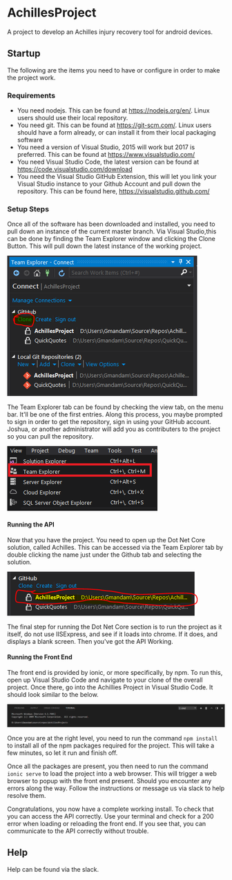 # AchillesProject

A project to develop an Achilles injury recovery tool for android devices.

## Startup

The following are the items you need to have or configure in order to make the project work.

### Requirements

* You need nodejs. This can be found at https://nodejs.org/en/. Linux users should use their local repository.
* You need git. This can be found at https://git-scm.com/. Linux users should have a form already, or can install it from their local packaging software
* You need a version of Visual Studio, 2015 will work but 2017 is preferred. This can be found at https://www.visualstudio.com/
* You need Visual Studio Code, the latest version can be found at https://code.visualstudio.com/download
* You need the Visual Studio GitHub Extension, this will let you link your Visual Studio instance to your Github Account and pull down the repository. This can be found here, https://visualstudio.github.com/

### Setup Steps

Once all of the software has been downloaded and installed, you need to pull down an instance of the current master branch. Via Visual Studio,this can be done by finding the Team Explorer window and clicking the Clone Button. This will pull down the latest instance of the working project.

![Image](/Images/Capture1.PNG?raw=true)

The Team Explorer tab can be found by checking the view tab, on the menu bar. It'll be one of the first entries. Along this process, you maybe prompted to sign in order to get the repository, sign in using your GitHub account. Joshua, or another administrator will add you as contributers to the project so you can pull the repository. 

![Image](/Images/Capture2.PNG?raw=true)

#### Running the API

Now that you have the project. You need to open up the Dot Net Core solution, called Achilles. This can be accessed via the Team Explorer tab by double clicking the name just under the Github tab and selecting the solution. 

![Image](/Images/Capture3.PNG?raw=true)

The final step for running the Dot Net Core section is to run the project as it itself, do not use IISExpress, and see if it loads into chrome. If it does, and displays a blank screen. Then you've got the API Working.

#### Running the Front End

The front end is provided by ionic, or more specifically, by npm. To run this, open up Visual Studio Code and navigate to your clone of the overall project. Once there, go into the Achillies Project in Visual Studio Code. It should look similar to the below.

![Image](/Images/Capture4.PNG?raw=true)

Once you are at the right level, you need to run the command `npm install` to install all of the npm packages required for the project. This will take a few minutes, so let it run and finish off.

Once all the packages are present, you then need to run the command `ionic serve` to load the project into a web browser. This will trigger a web browser to popup with the front end present. Should you encounter any errors along the way. Follow the instructions or message us via slack to help resolve them.

Congratulations, you now have a complete working install. To check that you can access the API correctly. Use your terminal and check for a 200 error when loading or reloading the front end. If you see that, you can communicate to the API correctly without trouble.

## Help

Help can be found via the slack.
